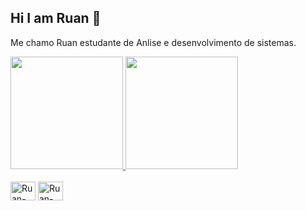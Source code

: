 ## Hi I am Ruan 👋
Me chamo Ruan estudante de Anlise e desenvolvimento de sistemas. 

<div>
  <a href="https://githhub.com/Bodscreed">
  <img height=180em src="https://github-readme-stats.vercel.app/api?username=Bodscreed&show_icons=true&theme=dark&include_all_commits=true" />
  </a>
  <a href="https://githhub.com/Bodscreed">
  <img height=180em src="https://github-readme-stats.vercel.app/api/top-langs?username=Bodscreed&layout=compact&langs_count=16&theme=dark" />
  </a>
</div>
<div style="display: inline_block"><br>
  <img align="center"  alt="Ruan-Lua" height="30" width="40" src="https://cdn.jsdelivr.net/gh/devicons/devicon@latest/icons/lua/lua-original.svg" />
  <img align="center"  alt="Ruan-Lua" height="30" width="40" src="https://cdn.jsdelivr.net/gh/devicons/devicon@latest/icons/python/python-original.svg" />  
</div>    
